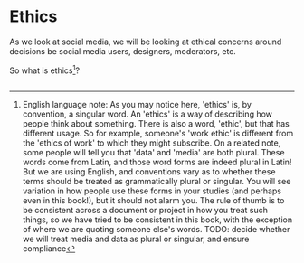 # Ethics

As we look at social media, we will be looking at ethical concerns around decisions be social media users, designers, moderators, etc.

So what is ethics[^word_use_guidelines]?



[^word_use_guidelines]: English language note: As you may notice here, 'ethics' is, by convention, a singular word. An 'ethics' is a way of describing how people think about something. There is also a word, 'ethic', but that has different usage. So for example, someone's 'work ethic' is different from the 'ethics of work' to which they might subscribe. On a related note, some people will tell you that 'data' and 'media' are both plural. These words come from Latin, and those word forms are indeed plural in Latin! But we are using English, and conventions vary as to whether these terms should be treated as grammatically plural or singular. You will see variation in how people use these forms in your studies (and perhaps even in this book!), but it should not alarm you. The rule of thumb is to be consistent across a document or project in how you treat such things, so we have tried to be consistent in this book, with the exception of where we are quoting someone else's words. TODO: decide whether we will treat media and data as plural or singular, and ensure compliance


```{tableofcontents}
```
